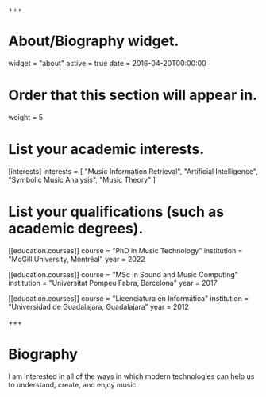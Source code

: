 +++
# About/Biography widget.
widget = "about"
active = true
date = 2016-04-20T00:00:00

# Order that this section will appear in.
weight = 5

# List your academic interests.
[interests]
  interests = [
    "Music Information Retrieval",
    "Artificial Intelligence",
    "Symbolic Music Analysis",
    "Music Theory"
  ]

# List your qualifications (such as academic degrees).
[[education.courses]]
  course = "PhD in Music Technology"
  institution = "McGill University, Montréal"
  year = 2022

[[education.courses]]
  course = "MSc in Sound and Music Computing"
  institution = "Universitat Pompeu Fabra, Barcelona"
  year = 2017

[[education.courses]]
  course = "Licenciatura en Informática"
  institution = "Universidad de Guadalajara, Guadalajara"
  year = 2012

+++

# Biography

I am interested in all of the ways in which modern technologies can help us to understand, create, and enjoy music.
